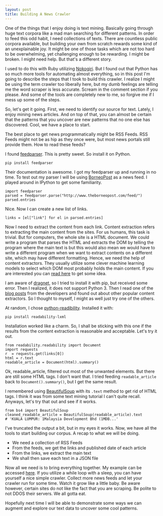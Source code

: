 ```yaml
---
layout: post
title: Building A News Crawler
---
```


One of the things that I enjoy doing is text mining. Basically going through huge
text corpora like a mad man searching for different patterns. In order to feed this odd habit,
I need collections of texts. There are countless public corpora available, but
building your own from scratch rewards some kind of an unexplainable joy. It might be one
of those tasks which are not too hard to be overwhelming, yet challenging enough
to be rewarding. I might be broken. I might need help. But that's a different story.

I used to do this with Ruby utilizing [Nokogiri](http://www.nokogiri.org/). But I found out that Python has so much more tools for automating almost everything, so in this post I'm going to describe the steps that I took to build this crawler. I realize I might be using the term crawler too liberally here, but my dumb feelings are telling me the word scraper is less accurate. Scream in the comment section if you please. And some of the tools are completely new to me, so forgive me if I mess up some of the steps.

So, let's get it going. First, we need to identify our source for text. Lately, I enjoy
mining news articles. And on top of that, you can almost be certain that the patterns
that you uncover are new patterns that no one else has discovered. Cool, we have a place to start.

The best place to get news programmatically might be RSS Feeds. RSS Feeds might not be
as hip as they once were, but most news portals still provide them. How to read these feeds?

I found [feedparser](https://pythonhosted.org/feedparser/introduction.html#parsing-a-feed-from-a-remote-url). This is pretty sweet. So install it on Python.

    pip install feedparser

Their documentation is awesome. I got my feedparser up and running in no time. To test out my parser I will be using [BorneoPost](http://www.theborneopost.com/feed/) as a news feed. I played around in IPython to get some familiarity.

    import feedparser
    parsed = feedparser.parse("http://www.theborneopost.com/feed/")
    parsed.entries

Nice. Now I can create a new list of links.

    links = [el["link"] for el in parsed.entries]

Now I need to extract the content from each link. Content extraction refers to extracting the main content from the sites. For us humans, this task is trivial. But for computers, the whole site is a HTML document. We could write a program that parses the HTML and extracts the DOM by telling the program where the main text is but this would also mean we would have to write a different program when we want to extract contents on a different site, which may have different formatting. Hence, we need the help of content extractors. They usually utilize some clever machine learning models to select which DOM most probably holds the main content. If you are interested you can [read here](http://www2013.org/companion/p89.pdf) to get some idea.

I am aware of [dragnet](https://pypi.python.org/pypi/dragnet), so I tried to install it with pip, but received some error. Then I realized, it does not support Python 3. Then I read one of the [blog posts](https://moz.com/devblog/benchmarking-python-content-extraction-algorithms-dragnet-readability-goose-and-eatiht/) from the developers and found out about other popular content extractors.
So I thought to myself, I might as well just try one of the others.

At random, I chose [python-readibility](https://pypi.python.org/pypi/readability-lxml). Installed it with:

    pip install readability-lxml

Installation worked like a charm. So, I shall be sticking with this one if the results from the content extraction is reasonable and acceptable. Let's try it out.

    from readability.readability import Document
    import requests
    r  = requests.get(links[0])
    html = r.text
    readable_article = Document(html).summary()

Ok, readable_article, filtered out most of the unwanted elements. But there are still some HTML tags. I don't want that. I tried feeding ``readable_article`` back to ``Document().summary()``, but I get the same result.

I remembered using [BeautifulSoup](https://www.crummy.com/software/BeautifulSoup/) with its ``.text`` method to get rid of HTML tags. I think it was from some text mining tutorial I can't quite recall. Anyways, let's try that out and see if it works.

    from bs4 import BeautifulSoup
    cleaned_readable_article = BeautifulSoup(readable_article).text
    # 'KUALA LUMPUR: 1Malaysia Development Bhd (1MDB...'

I've truncated the output a bit, but in my eyes it works. Now, we have all the tools to start building our corpus. A recap to what we will be doing.

  * We need a collection of RSS Feeds
  * From the feeds, we get the links and published date of each article
  * From the links, we extract the main text
  * We shall then save each text in a JSON file

Now all we need is to bring everything together. My example can be accessed [here](https://gist.github.com/amirothman/e29875f0f34148ecf340d5039664ccd2). If you utilize a while loop with a sleep, you can have yourself a nice simple crawler. Collect more news feeds and let your crawler run for some time. Watch it grow like a little baby. Be aware however, certain sites do not like the fact that you are scraping. Be polite to not DDOS their servers. We all gotta eat.

Hopefully next time I will be able to demonstrate some ways we can augment and explore our text data to uncover some cool patterns.

